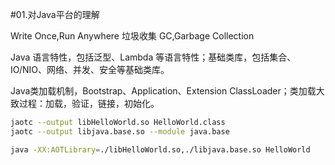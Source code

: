 #01.对Java平台的理解

Write Once,Run Anywhere
垃圾收集 GC,Garbage Collection

Java 语言特性，包括泛型、Lambda 等语言特性；基础类库，包括集合、IO/NIO、网络、并发、安全等基础类库。

Java类加载机制，Bootstrap、Application、Extension ClassLoader；类加载大致过程：加载，验证，链接，初始化。

```bash
jaotc --output libHelloWorld.so HelloWorld.class
jaotc --output libjava.base.so --module java.base

java -XX:AOTLibrary=./libHelloWorld.so,./libjava.base.so HelloWorld

```